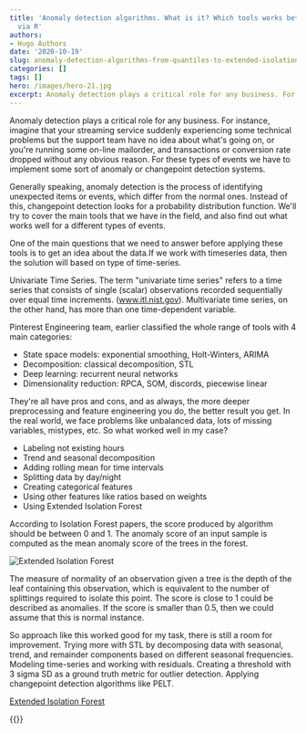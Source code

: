 ```yaml
---
title: 'Anomaly detection algorithms. What is it? Which tools works better and how we can add weights and features to boost the accuracy with Extended Isolation Forest
  via R'
authors: 
- Hugo Authors
date: '2020-10-19'
slug: anomaly-detection-algorithms-from-quantiles-to-extended-isolation-forest-with-r
categories: []
tags: []
hero: /images/hero-21.jpg
excerpt: Anomaly detection plays a critical role for any business. For instance, imagine that your streaming service suddenly experiencing some technical problems but the support team have no idea about what's going on, or you're running some on-line mailorder, and transactions or conversion rate dropped without any obvious reason. For these types of events we have to implement some sort of anomaly or changepoint detection systems.
---
```



Anomaly detection plays a critical role for any business. For instance, imagine that your streaming service suddenly experiencing some technical problems but the support team have no idea about what's going on, or you're running some on-line mailorder, and transactions or conversion rate dropped without any obvious reason. For these types of events we have to implement some sort of anomaly or changepoint detection systems.

Generally speaking, anomaly detection is the process of identifying unexpected items or events, which differ from the normal ones. Instead of this, changepoint detection looks for a probability distribution function. We'll try to cover the main tools that we have in the field, and also find out what works well for a different types of events.

One of the main questions that we need to answer before applying these tools is to get an idea about the data.If we work with timeseries data, then the solution will based on type of time-series. 

Univariate Time Series. The term "univariate time series" refers to a time series that consists of single (scalar) observations recorded sequentially over equal time increments. (www.itl.nist.gov). Multivariate time series, on the other hand, has more than one time-dependent variable. 

Pinterest Engineering team, earlier classified the whole range of tools with 4 main categories:

- State space models: exponential smoothing, Holt-Winters, ARIMA
- Decomposition: classical decomposition, STL
- Deep learning: recurrent neural networks
- Dimensionality reduction: RPCA, SOM, discords, piecewise linear

They're all have pros and cons, and as always, the more deeper preprocessing and feature engineering you do, the better result you get.
In the real world, we face problems like unbalanced data, lots of missing variables, mistypes, etc. So what worked well in my case?

- Labeling not existing hours
- Trend and seasonal decomposition
- Adding rolling mean for time intervals
- Splitting data by day/night
- Creating categorical features
- Using other features like ratios based on weights
- Using Extended Isolation Forest

According to Isolation Forest papers, the score produced by algorithm should be between 0 and 1. The anomaly score of an input sample is computed as the mean anomaly score of the trees in the forest.

![Extended Isolation Forest](/post/2020-10-19-anomaly-detection-algorithms-from-quantiles-to-extended-isolation-forest-with-r_files/anomaly1.jpg)

The measure of normality of an observation given a tree is the depth of the leaf containing this observation, which is equivalent to the number of splittings required to isolate this point. The score is close to 1 could be described as anomalies. If the score is smaller than 0.5, then we could assume that this is normal instance.

So approach like this worked good for my task, there is still a room for improvement. Trying more with STL by decomposing data with seasonal, trend, and remainder components based on different seasonal frequencies. Modeling time-series and working with residuals. Creating a threshold with 3 sigma SD as a ground truth metric for outlier detection. Applying changepoint detection algorithms like PELT.


[Extended Isolation Forest](https://arxiv.org/pdf/1811.02141.pdf)




{{<subscribe email = "your@email.com">}}








